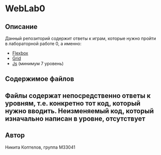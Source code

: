 # WebLab0
## Описание
Данный репозиторий содержит ответы к играм, которые нужно пройти в лабораторной работе 0, а именно:
* [Flexbox](https://flexboxfroggy.com/#ru)
* [Grid](http://cssgridgarden.com/#ru)
* [Js](http://play.elevatorsaga.com) (минимум 7 уровень)
## Содержимое файлов
Файлы содержат непосредственно ответы к уровням, т.е. конкретно тот код, который нужно вводить. Неизменяемый код, который изначально написан в уровне, отсутствует
---
## Автор
Никита Коптелов, группа M33041
